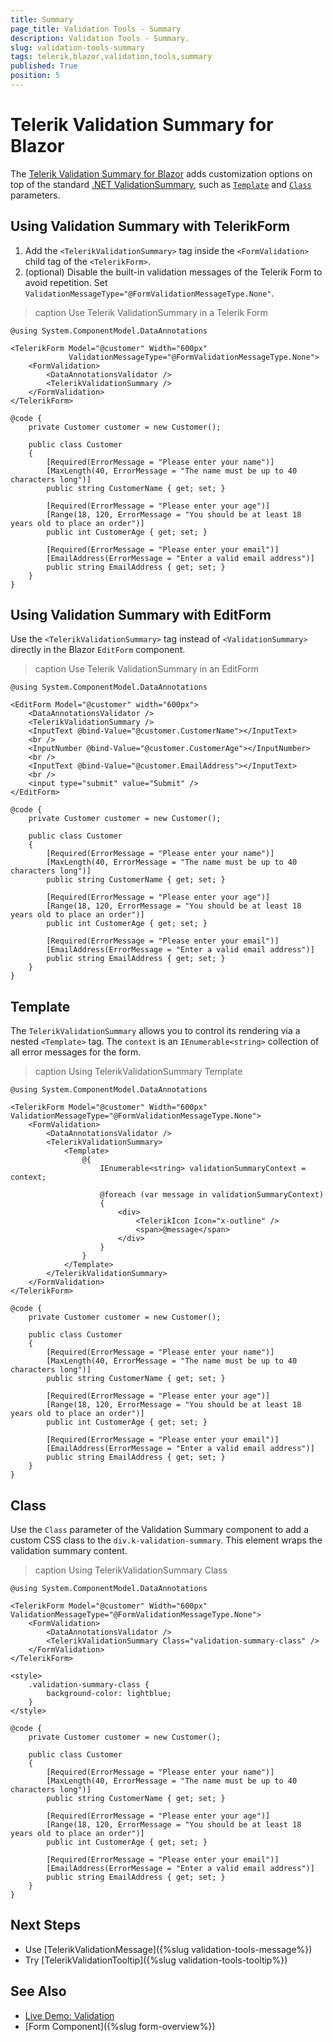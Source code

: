 ```yaml
---
title: Summary
page_title: Validation Tools - Summary
description: Validation Tools - Summary.
slug: validation-tools-summary
tags: telerik,blazor,validation,tools,summary
published: True
position: 5
---
```


# Telerik Validation Summary for Blazor

The <a href = "https://www.telerik.com/blazor-ui/validationsummary" target="_blank">Telerik Validation Summary for Blazor</a> adds customization options on top of the standard <a href="https://docs.microsoft.com/en-us/dotnet/api/microsoft.aspnetcore.components.forms.validationsummary" target="_blank">.NET ValidationSummary</a>, such as [`Template`](#template) and [`Class`](#class) parameters.

## Using Validation Summary with TelerikForm

1. Add the `<TelerikValidationSummary>` tag inside the `<FormValidation>` child tag of the `<TelerikForm>`.
1. (optional) Disable the built-in validation messages of the Telerik Form to avoid repetition. Set `ValidationMessageType="@FormValidationMessageType.None"`.

>caption Use Telerik ValidationSummary in a Telerik Form

````CSHTML
@using System.ComponentModel.DataAnnotations

<TelerikForm Model="@customer" Width="600px"
             ValidationMessageType="@FormValidationMessageType.None">
    <FormValidation>
        <DataAnnotationsValidator />
        <TelerikValidationSummary />
    </FormValidation>
</TelerikForm>

@code {
    private Customer customer = new Customer();

    public class Customer
    {
        [Required(ErrorMessage = "Please enter your name")]
        [MaxLength(40, ErrorMessage = "The name must be up to 40 characters long")]
        public string CustomerName { get; set; }

        [Required(ErrorMessage = "Please enter your age")]
        [Range(18, 120, ErrorMessage = "You should be at least 18 years old to place an order")]
        public int CustomerAge { get; set; }

        [Required(ErrorMessage = "Please enter your email")]
        [EmailAddress(ErrorMessage = "Enter a valid email address")]
        public string EmailAddress { get; set; }
    }
}
````

## Using Validation Summary with EditForm

Use the `<TelerikValidationSummary>` tag instead of `<ValidationSummary>` directly in the Blazor `EditForm` component.

>caption Use Telerik ValidationSummary in an EditForm

````CSHTML
@using System.ComponentModel.DataAnnotations

<EditForm Model="@customer" width="600px">
    <DataAnnotationsValidator />
    <TelerikValidationSummary />
    <InputText @bind-Value="@customer.CustomerName"></InputText>
    <br />
    <InputNumber @bind-Value="@customer.CustomerAge"></InputNumber>
    <br />
    <InputText @bind-Value="@customer.EmailAddress"></InputText>
    <br />
    <input type="submit" value="Submit" />
</EditForm>

@code {
    private Customer customer = new Customer();

    public class Customer
    {
        [Required(ErrorMessage = "Please enter your name")]
        [MaxLength(40, ErrorMessage = "The name must be up to 40 characters long")]
        public string CustomerName { get; set; }

        [Required(ErrorMessage = "Please enter your age")]
        [Range(18, 120, ErrorMessage = "You should be at least 18 years old to place an order")]
        public int CustomerAge { get; set; }

        [Required(ErrorMessage = "Please enter your email")]
        [EmailAddress(ErrorMessage = "Enter a valid email address")]
        public string EmailAddress { get; set; }
    }
}
````

## Template

The `TelerikValidationSummary` allows you to control its rendering via a nested `<Template>` tag. The `context` is an `IEnumerable<string>` collection of all error messages for the form.

>caption Using TelerikValidationSummary Template

````CSHTML
@using System.ComponentModel.DataAnnotations

<TelerikForm Model="@customer" Width="600px" ValidationMessageType="@FormValidationMessageType.None">
    <FormValidation>
        <DataAnnotationsValidator />
        <TelerikValidationSummary>
            <Template>
                @{ 
                    IEnumerable<string> validationSummaryContext = context;

                    @foreach (var message in validationSummaryContext)
                    {
                        <div>
                            <TelerikIcon Icon="x-outline" />
                            <span>@message</span>
                        </div>
                    }
                }
            </Template>
        </TelerikValidationSummary>
    </FormValidation>
</TelerikForm>

@code {
    private Customer customer = new Customer();

    public class Customer
    {
        [Required(ErrorMessage = "Please enter your name")]
        [MaxLength(40, ErrorMessage = "The name must be up to 40 characters long")]
        public string CustomerName { get; set; }

        [Required(ErrorMessage = "Please enter your age")]
        [Range(18, 120, ErrorMessage = "You should be at least 18 years old to place an order")]
        public int CustomerAge { get; set; }

        [Required(ErrorMessage = "Please enter your email")]
        [EmailAddress(ErrorMessage = "Enter a valid email address")]
        public string EmailAddress { get; set; }
    }
}
````

## Class

Use the `Class` parameter of the Validation Summary component to add a custom CSS class to the `div.k-validation-summary`. This element wraps the validation summary content.

>caption Using TelerikValidationSummary Class

````CSHTML
@using System.ComponentModel.DataAnnotations

<TelerikForm Model="@customer" Width="600px" ValidationMessageType="@FormValidationMessageType.None">
    <FormValidation>
        <DataAnnotationsValidator />
        <TelerikValidationSummary Class="validation-summary-class" />
    </FormValidation>
</TelerikForm>

<style>
    .validation-summary-class {
        background-color: lightblue;
    }
</style>

@code {
    private Customer customer = new Customer();

    public class Customer
    {
        [Required(ErrorMessage = "Please enter your name")]
        [MaxLength(40, ErrorMessage = "The name must be up to 40 characters long")]
        public string CustomerName { get; set; }

        [Required(ErrorMessage = "Please enter your age")]
        [Range(18, 120, ErrorMessage = "You should be at least 18 years old to place an order")]
        public int CustomerAge { get; set; }

        [Required(ErrorMessage = "Please enter your email")]
        [EmailAddress(ErrorMessage = "Enter a valid email address")]
        public string EmailAddress { get; set; }
    }
}
````

## Next Steps

* Use [TelerikValidationMessage]({%slug validation-tools-message%})
* Try [TelerikValidationTooltip]({%slug validation-tools-tooltip%})

## See Also

* [Live Demo: Validation](https://demos.telerik.com/blazor-ui/validation/overview)
* [Form Component]({%slug form-overview%})
